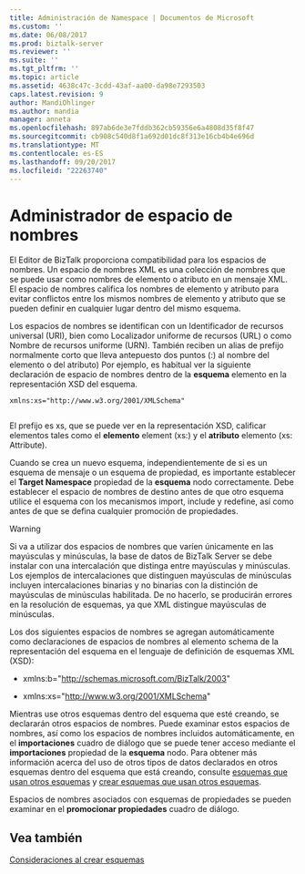 ```yaml
---
title: Administración de Namespace | Documentos de Microsoft
ms.custom: ''
ms.date: 06/08/2017
ms.prod: biztalk-server
ms.reviewer: ''
ms.suite: ''
ms.tgt_pltfrm: ''
ms.topic: article
ms.assetid: 4638c47c-3cdd-43af-aa00-da98e7293503
caps.latest.revision: 9
author: MandiOhlinger
ms.author: mandia
manager: anneta
ms.openlocfilehash: 897ab6de3e7fddb362cb59356e6a4808d35f8f47
ms.sourcegitcommit: cb908c540d8f1a692d01dc8f313e16cb4b4e696d
ms.translationtype: MT
ms.contentlocale: es-ES
ms.lasthandoff: 09/20/2017
ms.locfileid: "22263740"
---
```

# <a name="namespace-management"></a>Administrador de espacio de nombres
El Editor de BizTalk proporciona compatibilidad para los espacios de nombres. Un espacio de nombres XML es una colección de nombres que se puede usar como nombres de elemento o atributo en un mensaje XML. El espacio de nombres califica los nombres de elemento y atributo para evitar conflictos entre los mismos nombres de elemento y atributo que se pueden definir en cualquier lugar dentro del mismo esquema.  
  
 Los espacios de nombres se identifican con un Identificador de recursos universal (URI), bien como Localizador uniforme de recursos (URL) o como Nombre de recursos uniforme (URN). También reciben un alias de prefijo normalmente corto que lleva antepuesto dos puntos (:) al nombre del elemento o del atributo) Por ejemplo, es habitual ver la siguiente declaración de espacio de nombres dentro de la **esquema** elemento en la representación XSD del esquema.  
  
```  
xmlns:xs="http://www.w3.org/2001/XMLSchema"  
  
```  
  
 El prefijo es xs, que se puede ver en la representación XSD, calificar elementos tales como el **elemento** element (xs:) y el **atributo** elemento (xs: Attribute).  
  
 Cuando se crea un nuevo esquema, independientemente de si es un esquema de mensaje o un esquema de propiedad, es importante establecer el **Target Namespace** propiedad de la **esquema** nodo correctamente. Debe establecer el espacio de nombres de destino antes de que otro esquema utilice el esquema con los mecanismos import, include y redefine, así como antes de que se defina cualquier promoción de propiedades.  
  
> [!WARNING]
>  Si va a utilizar dos espacios de nombres que varíen únicamente en las mayúsculas y minúsculas, la base de datos de BizTalk Server se debe instalar con una intercalación que distinga entre mayúsculas y minúsculas. Los ejemplos de intercalaciones que distinguen mayúsculas de minúsculas incluyen intercalaciones binarias y no binarias con la distinción de mayúsculas de minúsculas habilitada. De no hacerlo, se producirán errores en la resolución de esquemas, ya que XML distingue mayúsculas de minúsculas.  
  
 Los dos siguientes espacios de nombres se agregan automáticamente como declaraciones de espacios de nombres al elemento schema de la representación del esquema en el lenguaje de definición de esquemas XML (XSD):  
  
-   xmlns:b="http://schemas.microsoft.com/BizTalk/2003"  
  
-   xmlns:xs="http://www.w3.org/2001/XMLSchema"  
  
 Mientras use otros esquemas dentro del esquema que esté creando, se declararán otros espacios de nombres. Puede examinar estos espacios de nombres, así como los espacios de nombres incluidos automáticamente, en el **importaciones** cuadro de diálogo que se puede tener acceso mediante el **importaciones** propiedad de la **esquema** nodo. Para obtener más información acerca del uso de otros tipos de datos declarados en otros esquemas dentro del esquema que está creando, consulte [esquemas que usan otros esquemas](../core/schemas-that-use-other-schemas.md) y [crear esquemas que usan otros esquemas](../core/how-to-create-schemas-that-use-other-schemas.md).  
  
 Espacios de nombres asociados con esquemas de propiedades se pueden examinar en el **promocionar propiedades** cuadro de diálogo.  
  
## <a name="see-also"></a>Vea también  
 [Consideraciones al crear esquemas](../core/considerations-when-creating-schemas.md)